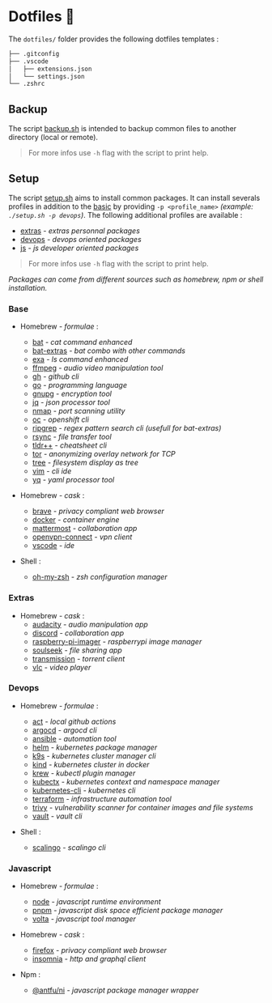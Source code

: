 # Dotfiles :wrench:

The `dotfiles/` folder provides the following dotfiles templates :

```txt
├── .gitconfig
├── .vscode
│   ├── extensions.json
│   └── settings.json
└── .zshrc
```

## Backup

The script [backup.sh](./backup/backup.sh) is intended to backup common files to another directory (local or remote). 

> For more infos use `-h` flag with the script to print help.

## Setup

The script [setup.sh](./setup/setup.sh) aims to install common packages.
It can install severals profiles in addition to the [basic](#base) by providing `-p <profile_name>` *(example: `./setup.sh -p devops`)*. The following additional profiles are available :
- [extras](#extras) *- extras personnal packages*
- [devops](#devops) *- devops oriented packages*
- [js](#javascript) *- js developer oriented packages*

> For more infos use `-h` flag with the script to print help.

*Packages can come from different sources such as homebrew, npm or shell installation.*

### Base

- Homebrew *- formulae* :
  - [bat](https://github.com/sharkdp/bat) *- cat command enhanced*
  - [bat-extras](https://github.com/eth-p/bat-extras) *- bat combo with other commands*
  - [exa](https://the.exa.website) *- ls command enhanced*
  - [ffmpeg](https://ffmpeg.org/) *- audio video manipulation tool*
  - [gh](https://cli.github.com/) *- github cli*
  - [go](https://go.dev/) *- programming language*
  - [gnupg](https://gnupg.org/) *- encryption tool*
  - [jq](https://stedolan.github.io/jq/) *- json processor tool*
  - [nmap](https://nmap.org/) *- port scanning utility*
  - [oc](https://www.openshift.com/) *- openshift cli*
  - [ripgrep](https://github.com/BurntSushi/ripgrep) *- regex pattern search cli (usefull for bat-extras)*
  - [rsync](https://rsync.samba.org/) *- file transfer tool*
  - [tldr++](https://github.com/isacikgoz/tldr) *- cheatsheet cli*
  - [tor](https://www.torproject.org/) *- anonymizing overlay network for TCP*
  - [tree](https://mama.indstate.edu/users/ice/tree/) *- filesystem display as tree*
  - [vim](https://www.vim.org/) *- cli ide*
  - [yq](https://github.com/mikefarah/yq) *- yaml processor tool*

- Homebrew *- cask* :
  - [brave](https://brave.com/fr/) *- privacy compliant web browser*
  - [docker](https://www.docker.com/) *- container engine*
  - [mattermost](https://mattermost.com/) *- collaboration app*
  - [openvpn-connect](https://openvpn.net/client-connect-vpn-for-mac-os/) *- vpn client*
  - [vscode](https://code.visualstudio.com/) *- ide*

- Shell :
  - [oh-my-zsh](https://github.com/ohmyzsh/ohmyzsh/) *- zsh configuration manager*

### Extras

- Homebrew *- cask* :
  - [audacity](https://www.audacityteam.org/) *- audio manipulation app*
  - [discord](https://discord.com/) *- collaboration app*
  - [raspberry-pi-imager](https://www.raspberrypi.org/downloads/) *- raspberrypi image manager*
  - [soulseek](https://slsknet.org/) *- file sharing app*
  - [transmission](https://transmissionbt.com/) *- torrent client*
  - [vlc](https://videolan.org/) *- video player*

### Devops

- Homebrew *- formulae* :
  - [act](https://github.com/nektos/act) *- local github actions*
  - [argocd](https://argoproj.github.io/cd) *- argocd cli*
  - [ansible](https://docs.ansible.com/) *- automation tool*
  - [helm](https://helm.sh/) *- kubernetes package manager*
  - [k9s](https://k9scli.io/) *- kubernetes cluster manager cli*
  - [kind](https://kind.sigs.k8s.io/) *- kubernetes cluster in docker*
  - [krew](https://sigs.k8s.io/krew/) *- kubectl plugin manager*
  - [kubectx](https://github.com/ahmetb/kubectx) *- kubernetes context and namespace manager*
  - [kubernetes-cli](https://kubernetes.io/docs/reference/kubectl/kubectl/) *- kubernetes cli*
  - [terraform](https://www.terraform.io/) *- infrastructure automation tool*
  - [trivy](https://aquasecurity.github.io/trivy/) *- vulnerability scanner for container images and file systems*
  - [vault](https://vaultproject.io/) *- vault cli*

- Shell :
  - [scalingo](https://doc.scalingo.com/) *- scalingo cli*

### Javascript

- Homebrew *- formulae* :
  - [node](https://nodejs.org/) *- javascript runtime environment*
  - [pnpm](https://pnpm.io/fr/) *- javascript disk space efficient package manager*
  - [volta](https://volta.sh/) *- javascript tool manager*

- Homebrew  *- cask* :
  - [firefox](https://www.mozilla.org/firefox/) *- privacy compliant web browser*
  - [insomnia](https://insomnia.rest/) *- http and graphql client*

- Npm :
  - [@antfu/ni](https://github.com/antfu/ni) *- javascript package manager wrapper*
